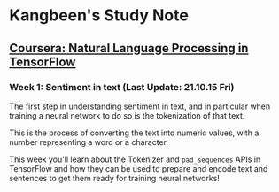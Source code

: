 # Kangbeen's Study Note

## <a href = "https://www.coursera.org/learn/natural-language-processing-tensorflow?specialization=tensorflow-in-practice">Coursera: Natural Language Processing in TensorFlow</a>

### Week 1: Sentiment in text (Last Update: 21.10.15 Fri)

The first step in understanding sentiment in text, and in particular when training a neural network to do so is the tokenization of that text. </br>

This is the process of converting the text into numeric values, with a number representing a word or a character. </br>

This week you'll learn about the Tokenizer and `pad_sequences` APIs in TensorFlow and how they can be used to prepare and encode text and sentences to get them ready for training neural networks!
